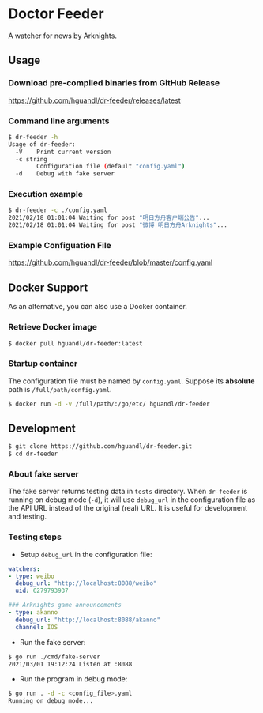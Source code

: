 # Doctor Feeder

A watcher for news by Arknights.

## Usage

### Download pre-compiled binaries from GitHub Release

<https://github.com/hguandl/dr-feeder/releases/latest>

### Command line arguments

```bash
$ dr-feeder -h
Usage of dr-feeder:
  -V    Print current version
  -c string
        Configuration file (default "config.yaml")
  -d    Debug with fake server
```

### Execution example

```bash
$ dr-feeder -c ./config.yaml
2021/02/18 01:01:04 Waiting for post "明日方舟客户端公告"...
2021/02/18 01:01:04 Waiting for post "微博 明日方舟Arknights"...
```

### Example Configuation File

<https://github.com/hguandl/dr-feeder/blob/master/config.yaml>

## Docker Support

As an alternative, you can also use a Docker container.

### Retrieve Docker image
```bash
$ docker pull hguandl/dr-feeder:latest
```

### Startup container

The configuration file must be named by `config.yaml`. Suppose its **absolute** path is `/full/path/config.yaml`.

```bash
$ docker run -d -v /full/path/:/go/etc/ hguandl/dr-feeder
```

## Development

```bash
$ git clone https://github.com/hguandl/dr-feeder.git
$ cd dr-feeder
```

### About fake server

The fake server returns testing data in `tests` directory. When `dr-feeder` is running on debug mode (`-d`), it will use `debug_url` in the configuration file as the API URL instead of the original (real) URL. It is useful for development and testing.

### Testing steps

* Setup `debug_url` in the configuration file:
```yaml
watchers:
- type: weibo
  debug_url: "http://localhost:8088/weibo"
  uid: 6279793937

### Arknights game announcements
- type: akanno
  debug_url: "http://localhost:8088/akanno"
  channel: IOS
```

* Run the fake server:
```bash
$ go run ./cmd/fake-server
2021/03/01 19:12:24 Listen at :8088

```

* Run the program in debug mode:
```bash
$ go run . -d -c <config_file>.yaml
Running on debug mode...

```
